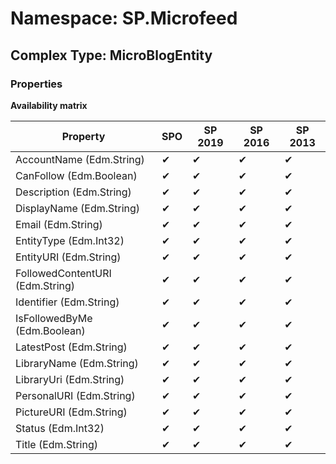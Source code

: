 # Namespace: SP.Microfeed

## Complex Type: MicroBlogEntity

### Properties

**Availability matrix**

Property | SPO | SP 2019 | SP 2016 | SP 2013
----------|-----|---------|---------|--------
AccountName (Edm.String) | ✔ | ✔ | ✔ | ✔
CanFollow (Edm.Boolean) | ✔ | ✔ | ✔ | ✔
Description (Edm.String) | ✔ | ✔ | ✔ | ✔
DisplayName (Edm.String) | ✔ | ✔ | ✔ | ✔
Email (Edm.String) | ✔ | ✔ | ✔ | ✔
EntityType (Edm.Int32) | ✔ | ✔ | ✔ | ✔
EntityURI (Edm.String) | ✔ | ✔ | ✔ | ✔
FollowedContentURI (Edm.String) | ✔ | ✔ | ✔ | ✔
Identifier (Edm.String) | ✔ | ✔ | ✔ | ✔
IsFollowedByMe (Edm.Boolean) | ✔ | ✔ | ✔ | ✔
LatestPost (Edm.String) | ✔ | ✔ | ✔ | ✔
LibraryName (Edm.String) | ✔ | ✔ | ✔ | ✔
LibraryUri (Edm.String) | ✔ | ✔ | ✔ | ✔
PersonalURI (Edm.String) | ✔ | ✔ | ✔ | ✔
PictureURI (Edm.String) | ✔ | ✔ | ✔ | ✔
Status (Edm.Int32) | ✔ | ✔ | ✔ | ✔
Title (Edm.String) | ✔ | ✔ | ✔ | ✔
